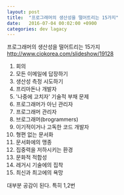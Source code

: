 ```yaml
---
layout: post
title:  "프로그래머의 생산성을 떨어트리는 15가지"
date:   2016-07-04 00:02:00 +0900
categories: dev lagacy
---
```

프로그래머의 생산성을 떨어트리는 15가지
http://www.ciokorea.com/slideshow/19128

1. 회의
2. 모든 이메일에 답장하기
3. 생산성 측정 시도하기
4. 프리마돈나 개발자 
5. '나중에 고치자' 기술적 부채 문제
6. 프로그래머가 아닌 관리자
7. 프로그래머 관리자
8. 브로그래머(brogrammers)
9. 이기적이거나 고독한 코드 개발자
10. 형편 없는 문서화
11. 문서화에의 맹종
12. 집중력을 저하시키는 환경
13. 문화적 적합성
14. 레거시 기술에의 집착
15. 최신과 최고에의 욕망

대부분 공감이 된다.
특히 1,2번